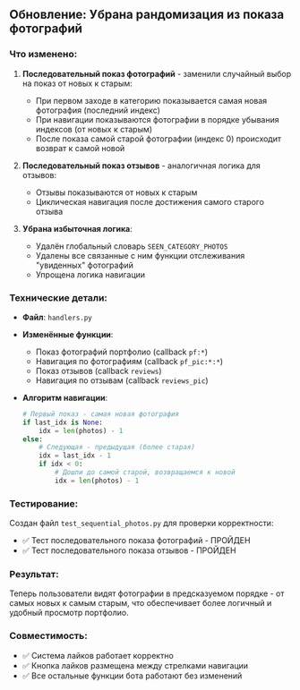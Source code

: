 ## Обновление: Убрана рандомизация из показа фотографий

### Что изменено:

1. **Последовательный показ фотографий** - заменили случайный выбор на показ от новых к старым:
   - При первом заходе в категорию показывается самая новая фотография (последний индекс)
   - При навигации показываются фотографии в порядке убывания индексов (от новых к старым)
   - После показа самой старой фотографии (индекс 0) происходит возврат к самой новой

2. **Последовательный показ отзывов** - аналогичная логика для отзывов:
   - Отзывы показываются от новых к старым
   - Циклическая навигация после достижения самого старого отзыва

3. **Убрана избыточная логика**:
   - Удалён глобальный словарь `SEEN_CATEGORY_PHOTOS` 
   - Удалены все связанные с ним функции отслеживания "увиденных" фотографий
   - Упрощена логика навигации

### Технические детали:

- **Файл**: `handlers.py`
- **Изменённые функции**:
  - Показ фотографий портфолио (callback `pf:*`)
  - Навигация по фотографиям (callback `pf_pic:*:*`)  
  - Показ отзывов (callback `reviews`)
  - Навигация по отзывам (callback `reviews_pic`)

- **Алгоритм навигации**:
  ```python
  # Первый показ - самая новая фотография
  if last_idx is None:
      idx = len(photos) - 1
  else:
      # Следующая - предыдущая (более старая)
      idx = last_idx - 1
      if idx < 0:
          # Дошли до самой старой, возвращаемся к новой
          idx = len(photos) - 1
  ```

### Тестирование:

Создан файл `test_sequential_photos.py` для проверки корректности:
- ✅ Тест последовательного показа фотографий - ПРОЙДЕН
- ✅ Тест последовательного показа отзывов - ПРОЙДЕН

### Результат:

Теперь пользователи видят фотографии в предсказуемом порядке - от самых новых к самым старым, что обеспечивает более логичный и удобный просмотр портфолио.

### Совместимость:

- ✅ Система лайков работает корректно
- ✅ Кнопка лайков размещена между стрелками навигации
- ✅ Все остальные функции бота работают без изменений